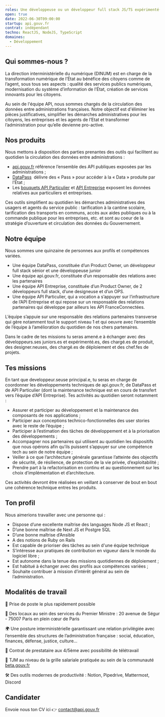 ```yaml
---
roles: Une développeuse ou un développeur full stack JS/TS expérimenté(e)
open: true
date: 2022-06-30T09:00:00
startup: api.gouv.fr
contrat: indépendant
techno: ReactJS, NodeJS, TypeScript
domaines:
  - Développement
---
```


## **Qui sommes-nous ?**

La direction interministérielle du numérique (DINUM) est en charge de la transformation numérique de l’État au bénéfice des citoyens comme de l’agent, sous tous ses aspects : qualité des services publics numériques, modernisation du système d’information de l’État, création de services innovants pour les citoyens.

Au sein de l'équipe API, nous sommes chargés de la circulation des données entre administrations françaises. Notre objectif est d'éliminer les pièces justificatives, simplifier les démarches administratives pour les citoyens, les entreprises et les agents de l’Etat et transformer l’administration pour qu’elle devienne pro-active.

## Nos produits

Nous mettons à disposition des parties prenantes des outils qui facilitent au quotidien la circulation des données entre administrations :

- [api.gouv.fr](http://api.gouv.fr/) référence l’ensemble des API publiques exposées par les administrations ;
- [DataPass](https://beta.gouv.fr/startups/datapass.html)  délivre des « Pass » pour accéder à la « Data » produite par l’État ;
- Les [bouquets API Particulier](https://beta.gouv.fr/startups/api-particulier.html) et [API Entreprise](https://beta.gouv.fr/startups/api-entreprise.html) exposent les données relatives aux particuliers et entreprises.

Ces outils simplifient au quotidien les démarches administratives des usagers et agents du service public : tarification à la cantine scolaire, tarification des transports en communs, accès aux aides publiques ou à la commande publique pour les entreprises, etc. et sont au coeur de la stratégie d’ouverture et circulation des données du Gouvernement.

## Notre équipe

Nous sommes une quinzaine de personnes aux profils et compétences variées.

- Une équipe DataPass, constituée d’un Product Owner, un développeur full stack sénior et une développeuse junior
- Une équipe api.gouv.fr, constituée d’un responsable des relations avec les partenaires
- Une équipe API Entreprise, constituée d’un Product Owner, de 2 développeurs full stack, d’une designeuse et d’un OPS.
- Une équipe API Particulier, qui a vocation a s’appuyer sur l’infrastructure de l’API Entreprise et qui repose sur un responsable des relations partenaires qui développe par ailleurs les API FranceConnectées.

L’équipe s’appuie sur une responsable des relations partenaires transverse qui gère notamment tout le support niveau 1 et qui oeuvre avec l’ensemble de l’équipe à l’amélioration du quotidien de nos chers partenaires.

Dans le cadre de tes missions tu seras amené.e à échanger avec des développeurs.ses juniors.es et expérimenté.es, des chargé.es de produit, des designer.neuses, des chargé.es de déploiement et des chef.fes de projets. 

## Tes **missions**

En tant que developpeur.seuse principal.e, tu seras en charge de coordonner les développements techniques de api.gouv.fr, de DataPass et de API Particulier (dont la maintenance technique est en cours de transfert vers l’équipe d’API Entreprise). Tes activités au quotidien seront notamment : 

- Assurer et participer au développement et la maintenance des composants de nos applications ;
- Participer aux conceptions technico-fonctionnelles des user stories avec le reste de l’équipe ;
- Participer à l’estimation des tâches de développement et à la priorisation des développements ;
- Accompagner nos partenaires qui utilisent au quotidien les dispositifs que nous opérons afin qu’ils puissent s’appuyer sur une compétence tech au sein de notre équipe ;
- Veiller à ce que l’architecture générale garantisse l’atteinte des objectifs de sécurité, de résilience, de protection de la vie privée, d’exploitabilité ;
- Prendre part à la refactorisation en continu et au questionnement sur les choix d’implémentation et d’architecture.

Ces activités devront être réalisées en veillant à conserver de bout en bout une cohérence technique entres les produits. 

## Ton profil

Nous aimerions travailler avec une personne qui : 

- Dispose d’une excellente maîtrise des languages Node JS et React ;
- D’une bonne maîtrise de Next JS et Postgre SQL
- D’une bonne maîtrise d’Ansible
- A des notions de Ruby on Rails
- Est capable de prioriser des tâches au sein d'une équipe technique
- S’intéresse aux pratiques de contribution en vigueur dans le monde du logiciel libre ;
- Est autonome dans la tenue des missions quotidiennes de déploiement ;
- Est habitué à échanger avec des profils aux compétences variées ;
- Souhaite contribuer à mission d’intérêt général au sein de l’administration.

## **Modalités de travail**

🚀 Prise de poste le plus rapidement possible 

📍 Des locaux au sein des services du Premier Ministre : 20 avenue de Ségur - 75007 Paris en plein cœur de Paris

🌍 Une posture interministérielle garantissant une relation privilégiée avec l’ensemble des structures de l’administration française : social, éducation, finances, défense, justice, culture...

📝 Contrat de prestataire aux 4/5ème avec possibilité de télétravail

📖 TJM au niveau de la grille salariale pratiquée au sein de la communauté [beta.gouv.fr](http://beta.gouv.fr) 

🛠 Des outils modernes de productivité : Notion, Pipedrive, Mattermost, Discord

## Candidater

Envoie nous ton CV ici 👉 [contact@api.gouv.fr](mailto:contact@api.gouv.fr)

